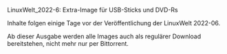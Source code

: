 

LinuxWelt_2022-6: Extra-Image für USB-Sticks und DVD-Rs


Inhalte folgen einige Tage vor der Veröffentlichung der LinuxWelt 2022-06.

Ab dieser Ausgabe werden alle Images auch als regulärer Download bereitstehen, nicht mehr nur per Bittorrent.

